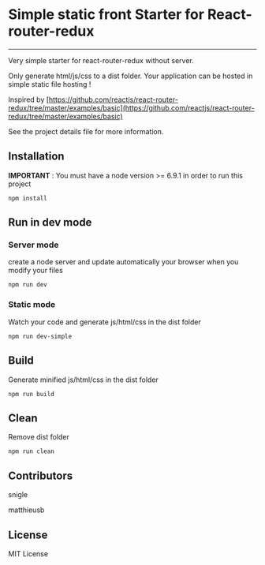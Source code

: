 # Simple static front Starter for React-router-redux
------
Very simple starter for react-router-redux without server.

Only generate html/js/css to a dist folder.
Your application can be hosted in simple static file hosting !

Inspired by [https://github.com/reactjs/react-router-redux/tree/master/examples/basic](https://github.com/reactjs/react-router-redux/tree/master/examples/basic)

See the project details file for more information.

## Installation
**IMPORTANT** : You must have a node version >= 6.9.1 in order to run this project

```
npm install
```

## Run in dev mode

### Server mode
create a node server and update automatically your browser when you modify your files
```
npm run dev
```

### Static mode
Watch your code and generate js/html/css in the dist folder
```
npm run dev-simple
```

## Build
Generate minified js/html/css in the dist folder
```
npm run build
```

## Clean
Remove dist folder
```
npm run clean
```

## Contributors

snigle

matthieusb

## License

MIT License
